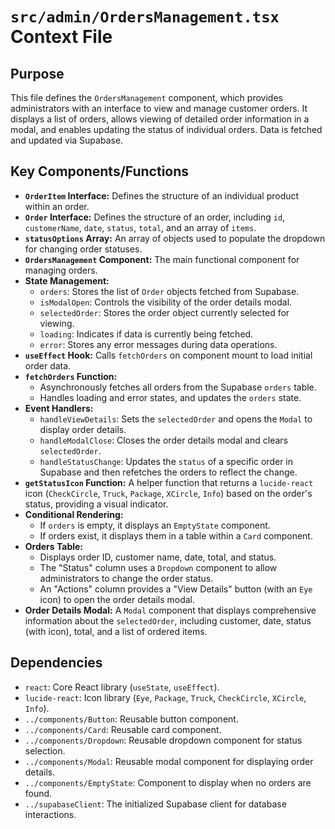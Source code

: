 # `src/admin/OrdersManagement.tsx` Context File

## Purpose
This file defines the `OrdersManagement` component, which provides administrators with an interface to view and manage customer orders. It displays a list of orders, allows viewing of detailed order information in a modal, and enables updating the status of individual orders. Data is fetched and updated via Supabase.

## Key Components/Functions
- **`OrderItem` Interface:** Defines the structure of an individual product within an order.
- **`Order` Interface:** Defines the structure of an order, including `id`, `customerName`, `date`, `status`, `total`, and an array of `items`.
- **`statusOptions` Array:** An array of objects used to populate the dropdown for changing order statuses.
- **`OrdersManagement` Component:** The main functional component for managing orders.
- **State Management:**
    - `orders`: Stores the list of `Order` objects fetched from Supabase.
    - `isModalOpen`: Controls the visibility of the order details modal.
    - `selectedOrder`: Stores the order object currently selected for viewing.
    - `loading`: Indicates if data is currently being fetched.
    - `error`: Stores any error messages during data operations.
- **`useEffect` Hook:** Calls `fetchOrders` on component mount to load initial order data.
- **`fetchOrders` Function:**
    - Asynchronously fetches all orders from the Supabase `orders` table.
    - Handles loading and error states, and updates the `orders` state.
- **Event Handlers:**
    - `handleViewDetails`: Sets the `selectedOrder` and opens the `Modal` to display order details.
    - `handleModalClose`: Closes the order details modal and clears `selectedOrder`.
    - `handleStatusChange`: Updates the `status` of a specific order in Supabase and then refetches the orders to reflect the change.
- **`getStatusIcon` Function:** A helper function that returns a `lucide-react` icon (`CheckCircle`, `Truck`, `Package`, `XCircle`, `Info`) based on the order's status, providing a visual indicator.
- **Conditional Rendering:**
    - If `orders` is empty, it displays an `EmptyState` component.
    - If orders exist, it displays them in a table within a `Card` component.
- **Orders Table:**
    - Displays order ID, customer name, date, total, and status.
    - The "Status" column uses a `Dropdown` component to allow administrators to change the order status.
    - An "Actions" column provides a "View Details" button (with an `Eye` icon) to open the order details modal.
- **Order Details Modal:** A `Modal` component that displays comprehensive information about the `selectedOrder`, including customer, date, status (with icon), total, and a list of ordered items.

## Dependencies
- `react`: Core React library (`useState`, `useEffect`).
- `lucide-react`: Icon library (`Eye`, `Package`, `Truck`, `CheckCircle`, `XCircle`, `Info`).
- `../components/Button`: Reusable button component.
- `../components/Card`: Reusable card component.
- `../components/Dropdown`: Reusable dropdown component for status selection.
- `../components/Modal`: Reusable modal component for displaying order details.
- `../components/EmptyState`: Component to display when no orders are found.
- `../supabaseClient`: The initialized Supabase client for database interactions.
